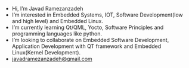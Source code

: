 -  Hi, I’m Javad Ramezanzadeh
-  I’m interested in Embedded Systems, IOT, Software Development(low and high level) and
Embedded Linux.
-  I’m currently learning Qt/QML, Yocto, Software Principles and 
programming languages like python.
-  I’m looking to collaborate on Embedded Software Development, Application Development
with QT framework and Embedded Linux(Kernel Development).
-  javadramezanzadeh@gmail.com

<!---
jramezanzadeh/jramezanzadeh is a ✨ special ✨ repository because its `README.md` (this file) appears on your GitHub profile.
You can click the Preview link to take a look at your changes.
--->

